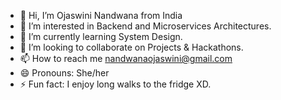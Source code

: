 - 👋 Hi, I’m Ojaswini Nandwana from India
- 👀 I’m interested in Backend and Microservices Architectures.
- 🌱 I’m currently learning System Design.
- 💞️ I’m looking to collaborate on Projects & Hackathons.
- 📫 How to reach me nandwanaojaswini@gmail.com
- 😄 Pronouns: She/her
- ⚡ Fun fact: I enjoy long walks to the fridge XD.

<!---
OjaswiniNandwana/OjaswiniNandwana is a ✨ special ✨ repository because its `README.md` (this file) appears on your GitHub profile.
You can click the Preview link to take a look at your changes.
--->
